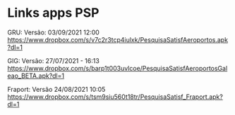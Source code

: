 # Links apps PSP

GRU: Versão: 03/09/2021 12:00
https://www.dropbox.com/s/v7c2r3tcp4iulxk/PesquisaSatisfAeroportos.apk?dl=1

 
GIG: Versão: 27/07/2021 - 16:13
https://www.dropbox.com/s/barp1t003uvlcoe/PesquisaSatisfAeroportosGaleao_BETA.apk?dl=1
 
Fraport: Versão 24/08/2021 10:05
https://www.dropbox.com/s/tsm9siu560t18tr/PesquisaSatisf_Fraport.apk?dl=1








